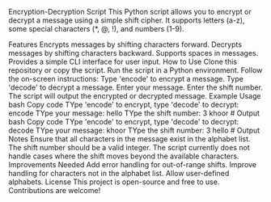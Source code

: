 Encryption-Decryption Script
This Python script allows you to encrypt or decrypt a message using a simple shift cipher. It supports letters (a-z), some special characters (*, @, !), and numbers (1-9).

Features
Encrypts messages by shifting characters forward.
Decrypts messages by shifting characters backward.
Supports spaces in messages.
Provides a simple CLI interface for user input.
How to Use
Clone this repository or copy the script.
Run the script in a Python environment.
Follow the on-screen instructions:
Type 'encode' to encrypt a message.
Type 'decode' to decrypt a message.
Enter your message.
Enter the shift number.
The script will output the encrypted or decrypted message.
Example Usage
bash
Copy code
TYpe 'encode' to encrypt, type 'decode' to decrypt:
encode
TYpe your message:
hello
TYpe the shift number:
3
khoor  # Output
bash
Copy code
TYpe 'encode' to encrypt, type 'decode' to decrypt:
decode
TYpe your message:
khoor
TYpe the shift number:
3
hello  # Output
Notes
Ensure that all characters in the message exist in the alphabet list.
The shift number should be a valid integer.
The script currently does not handle cases where the shift moves beyond the available characters.
Improvements Needed
Add error handling for out-of-range shifts.
Improve handling for characters not in the alphabet list.
Allow user-defined alphabets.
License
This project is open-source and free to use. Contributions are welcome!







